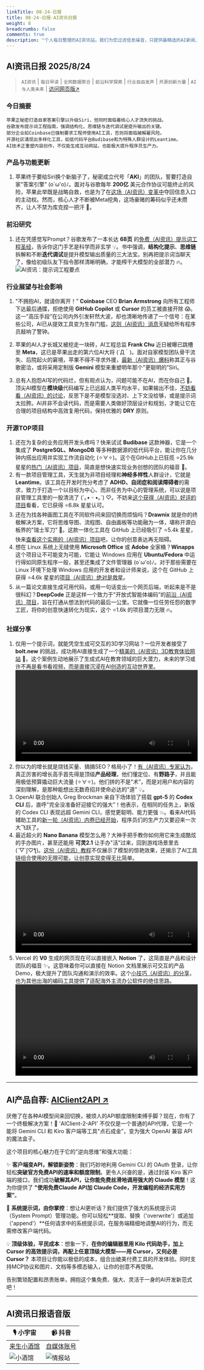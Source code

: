 ```yaml
---
linkTitle: 08-24-日报
title: 08-24-日报-AI资讯日报
weight: 8
breadcrumbs: false
comments: true
description: "个人每日整理的AI资讯站。我们为您过滤信息噪音，只提供最精选的AI新闻、最实用的AI工具与AI教程，助您高效获取人工智能领域的前沿动态"
---
```


## AI资讯日报 2025/8/24

>  `AI资讯` | `每日早读` | `全网数据聚合` | `前沿科学探索` | `行业自由发声` | `开源创新力量` | `AI与人类未来` | [访问网页版↗️](https://ai.hubtoday.app/)



### **今日摘要**

```
苹果正秘密打造自家答案引擎以升级Siri，但同时面临着核心人才流失的挑战。
谷歌发布提示词工程指南，强调结构化、思维链与迭代调试是提升输出的关键。
部分企业如Coinbase已强制要求工程师使用AI工具，否则将面临被解雇风险。
开源社区涌现出多样化工具，如低代码平台Budibase和为特殊人群设计的Leantime。
AI技术正重塑内容创作，不仅能生成互动网站，也能极大提升程序员生产力。
```



### 产品与功能更新
1. 苹果终于要给Siri换个新脑子了，秘密成立代号「**AKI**」的团队，誓要打造自家"答案引擎” (o´ω'o)ﾉ。面对与谷歌每年 **200亿** 美元合作协议可能终止的风险，苹果此举既是战略自救，也是为了在[这场（AI资讯）变革中](https://mp.weixin.qq.com/s?__biz=MzI3MTA0MTk1MA==&mid=2652621987&idx=3&sn=cc6ea23b08dcd3f20b84154878098de2)夺回信息入口的主动权。然而，核心人才不断被Meta挖角，这场豪赌的筹码似乎还未攒齐，让人不禁为库克捏一把汗 🤔。

### 前沿研究
1. 还在凭感觉写Prompt？谷歌发布了一本长达 **68页** 的[免费（AI资讯）提示词工程圣经](https://www.kaggle.com/whitepaper-prompt-engineering)，告诉你这门手艺是科学而非玄学 💡。书中强调，**结构化提示**、**思维链**拆解和不断**迭代调试**是提升模型输出质量的三大法宝。别再把提示词当聊天了，像给初级队友下指令那样清晰明确，才能榨干大模型的全部潜力 🔥。
<br/>![AI资讯：提示词工程要点](https://cdnv2.ruguoapp.com/Fu6ZFW9JoeF4TorNnPUHjuqNLi44v3.png)<br/>

### 行业展望与社会影响
1. "不拥抱AI，就请你离开！” **Coinbase** CEO **Brian Armstrong** 向所有工程师下达最后通牒，拒绝使用 **GitHub Copilot** 或 **Cursor** 的员工被直接开除 😱。这一"高压手段”在公司内外引发轩然大波，却也清晰地传递了一个信号：在某些公司，AI已从提效工具变为生存门槛，[这则（AI资讯）消息](https://www.jiqizhixin.com/articles/2025-08-23-2)无疑给所有程序员敲响了警钟。

2. 苹果的AI人才长城又被挖走一块砖，AI工程总监 **Frank Chu** 近日被曝已跳槽至 **Meta**，这已是苹果出走的第六位AI大将 (´Д｀)。面对自家模型团队骨干流失、后院起火的窘境，苹果不得不寻求外援，[最新（AI资讯）爆料](https://mp.weixin.qq.com/s?__biz=MzI3MTA0MTk1MA==&mid=2652621987&idx=2&sn=2d2538a6dfb074a7d136401c29109880)称其正与谷歌密洽，或将采用定制版 **Gemini** 模型来重塑明年那个"更聪明的”Siri。

3. 总有人抱怨AI写的代码烂，但有观点认为，问题可能不在AI，而在你自己 🤔。顶尖AI模型在**模块级**代码编写上已远超人类平均水平，如果输出不佳，[不妨看看（AI资讯）的讨论](https://x.com/dotey/status/1958924994475335856)，反思下是不是模型没选对、上下文没给够，或是提示词太拉胯。AI并非不会读代码，而是需要人类做好顶层设计和规划，才能让它在合理的项目结构中高效复用代码，保持优雅的 **DRY** 原则。

### 开源TOP项目
1. 还在为复杂的业务应用开发头疼吗？快来试试 **Budibase** 这款神器，它是一个集成了 **PostgreSQL、MongoDB** 等多种数据源的低代码平台，能让你在几分钟内搭出应用并实现工作流自动化 (✧∀✧)。这个在GitHub上已狂揽 ⭐25.9k 星星的[热门（AI资讯）项目](https://github.com/Budibase/budibase)，简直是想快速实现业务创想的团队的福音 🚀。
2. 有一款项目管理工具，天生就为非项目经理和**神经多样性**人群设计，它就是 **Leantime**。该工具在开发时充分考虑了 **ADHD、自闭症和阅读障碍者**的需求，致力于打造一个以目标为中心、而非任务为中心的管理系统，可以说是项目管理工具里的一股清流了 (´｡• ᵕ •｡`) ♡。不妨来[这个获得（AI资讯）好评的项目](https://github.com/Leantime/leantime)看看，它已获得 ⭐6.8k 星星认可。
3. 还在为找各种画图工具在不同软件间来回切换而烦恼吗？**Drawnix** 就是你的终极解决方案，它将思维导图、流程图、自由画板等功能融为一体，堪称开源白板界的"瑞士军刀” 🎨。这款一体化工具在 GitHub 上已经吸引了 ⭐5.4k 星星，快来[查看这个实用的（AI资讯）项目](https://github.com/plait-board/drawnix)吧，让你的创意表达再无阻碍。
4. 想在 Linux 系统上无缝使用 **Microsoft Office** 或 **Adobe** 全家桶？**Winapps** 这个项目让不可能变为可能，它能让 Windows 应用在 **Ubuntu/Fedora** 中运行得如同原生程序一般，甚至还集成了文件管理器 (o´ω'o)ﾉ。对于那些需要在 Linux 环境下处理 Windows 应用的开发者和设计师来说，这个在 GitHub 上获得 ⭐4.6k 星星的[项目（AI资讯）绝对是救星](https://github.com/winapps-org/winapps)。
5. 从一篇论文直接生成可用代码，或用一句话变出一个网页后端，听起来是不是很科幻？**DeepCode** 正是这样一个致力于"开放式智能体编码”的[前沿（AI资讯）项目](https://github.com/HKUDS/DeepCode)，旨在打通从想法到代码的最后一公里。它就像一位任劳任怨的数字工匠，将你的创意快速转化为现实，这个 ⭐1.6k 的项目潜力无限 🔥。

### 社媒分享
1. 仅用一个提示词，就能凭空生成可交互的3D学习网站？一位开发者接受了 **bolt.new** 的挑战，成功用AI直接生成了一个[精美的（AI资讯）3D教育体验网站](https://x.com/boltdotnew/status/1958980158318420189) 🚀。这个案例生动地展示了生成式AI在教育领域的巨大潜力，未来的学习或许不再是看书看视频，而是直接沉浸在AI创造的互动世界里。
<br/><video src="https://source.hubtoday.app/images/2025/08/news_01k3bqnh6bek2rxpyz7fy2dpzd.mp4" controls="controls" width="100%"></video><br/>
2. 你以为的增长就是烧钱买量、搞搞SEO？格局小了！[有（AI资讯）专家认为](https://x.com/Yangyixxxx/status/1959228631991103774)，真正厉害的增长高手首先得是顶级**产品经理**，他们懂定位、有**野路子**，并且能用极低预算撬动巨大流量 (✧∀✧)。他们拼的不是"术”，而是对用户和内容的深刻理解，是那种能想出无数奇招并使命必达的"道” 💡。
3. OpenAI 联合创始人 Greg Brockman 亲自下场体验了搭载 **gpt-5** 的 **Codex CLI** 后，直呼"完全没准备好迎接它的强大”！他表示，在相同的任务上，新版的 Codex CLI 表现远超 Gemini CLI，感觉更聪明、能力更强 💥。看来AI代码辅助工具的[新一轮（AI资讯）内卷已经开始](https://x.com/gdb/status/1959209931267297586)，程序员们的生产力又要迎来一次大飞跃了。
4. 最近超火的 **Nano Banana** 模型怎么用？大神手把手教你如何用它来生成酷炫的手办图片，甚至还能用 **可灵2.1** 让手办"活”过来，回到游戏场景里去 (´▽`ʃ♡ƪ)。[这份（AI资讯）教程](https://x.com/op7418/status/1959185742409924750)不仅展示了模型的惊艳效果，还揭示了AI工具链组合使用的无限可能，让创意实现变得无比简单。
<br/><video src="https://source.hubtoday.app/images/2025/08/news_01k3bqpkyefcp8sprt22x5b3rt.mp4" controls="controls" width="100%"></video><br/>
5. Vercel 的 **V0** 生成的网页现在可以直接嵌入 **Notion** 了，这简直是产品和设计团队的福音 ✨。这意味着你可以直接在 Notion 文档里展示可交互的产品 Demo，极大提升了团队沟通和演示的效率。这个[小技巧（AI资讯）的分享](https://x.com/op7418/status/1959095632423264276)，也为其他出海的编码工具提供了适配海外主流办公软件的绝佳思路。
<br/><video src="https://source.hubtoday.app/images/2025/08/news_01k3bqqkzmfxwt88yc211c4j9j.mp4" controls="controls" width="100%"></video><br/>
    
---

## **AI产品自荐: [AIClient2API ↗️](https://github.com/justlovemaki/AIClient-2-API)**

厌倦了在各种AI模型间来回切换，被烦人的API额度限制束缚手脚？现在，你有了一个终极解决方案！🎉 'AIClient-2-API' 不仅仅是一个普通的API代理，它是一个能将 Gemini CLI 和 Kiro 客户端等工具"点石成金”，变为强大 OpenAI 兼容 API 的魔法盒子。

这个项目的核心魅力在于它的"逆向思维”和强大功能：

✨ **客户端变API，解锁新姿势**：我们巧妙地利用 Gemini CLI 的 OAuth 登录，让你轻松**突破官方免费API的速率和额度限制**。更令人兴奋的是，通过封装 Kiro 客户端的接口，我们成功**破解其API，让你能免费丝滑地调用强大的 Claude 模型**！这为你提供了 **"使用免费Claude API加 Claude Code，开发编程的经济实用方案”**。

🔧 **系统提示词，由你掌控**：想让AI更听话？我们提供了强大的系统提示词（System Prompt）管理功能。你可以轻松**提取、替换（'overwrite'）或追加（'append'）**任何请求中的系统提示词，在服务端精细地调整AI的行为，而无需修改客户端代码。

💡 **顶级体验，平民成本**：想象一下，**在你的编辑器里用 Kilo 代码助手，加上 Cursor 的高效提示词，再配上任意顶级大模型——用 Cursor，又何必是 Cursor？** 本项目让你能以极低的成本，组合出媲美付费工具的开发体验。同时支持MCP协议和图片、文档等多模态输入，让你的创意不再受限。

告别繁琐配置和昂贵账单，拥抱这个集免费、强大、灵活于一身的AI开发新范式吧！
    


---

## **AI资讯日报语音版**

| 🎙️ **小宇宙** | 📹 **抖音** |
| --- | --- |
| [来生小酒馆](https://www.xiaoyuzhoufm.com/podcast/683c62b7c1ca9cf575a5030e)  |   [自媒体账号](https://www.douyin.com/user/MS4wLjABAAAAwpwqPQlu38sO38VyWgw9ZjDEnN4bMR5j8x111UxpseHR9DpB6-CveI5KRXOWuFwG)| 
| ![小酒馆](https://source.hubtoday.app/images/2025/08/news_01k3bqqrbwexarjkgdns446tfa.avif) | ![情报站](https://source.hubtoday.app/images/2025/08/news_01k3bqqt1efbf80zgh54fne46e.avif) |

    

